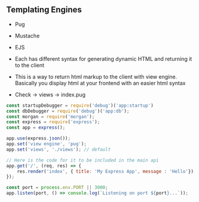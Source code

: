 ## Templating Engines

- Pug
- Mustache
- EJS

- Each has different syntax for generating dynamic HTML and returning it to the client

- This is a way to return html markup to the client with view engine. Basically you display html at your frontend with an easier html syntax

- Check -> views -> index.pug

```js
const startupDebugger = require('debug')('app:startup')
const dbDebugger = require('debug')('app:db');
const morgan = require('morgan');
const express = require('express');
const app = express();

app.use(express.json());
app.set('view engine', 'pug');
app.set('views', './views'); // default

// Here is the code for it to be included in the main api
app.get('/', (req, res) => {
    res.render('index', { title: 'My Express App', message : 'Hello'})
});

const port = process.env.PORT || 3000;
app.listen(port, () => console.log(`Listening on port ${port}...`));
```